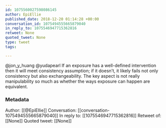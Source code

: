 ```yaml
---
id: 1075560027598086145
author: EpiEllie
published_date: 2018-12-20 01:14:28 +00:00
conversation_id: 1075494555665879040
in_reply_to: 1075546947715362816
retweet: None
quoted_tweet: None
type: tweet
tags:

---
```


@jon_y_huang @yudapearl If an exposure has a well-defined intervention then it will meet consistency assumption; if it doesn’t, it likely fails not only consistency but also exchangeability. The key aspect is not really manipulability so much as whether the ways exposure can happen are equivalent.

### Metadata

Author: [[@EpiEllie]]
Conversation: [[conversation-1075494555665879040]]
In reply to: [[1075546947715362816]]
Retweet of: [[None]]
Quoted tweet: [[None]]
